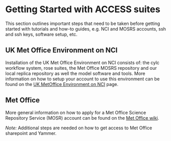 # Getting Started with ACCESS suites

This section outlines important steps that need to be taken before getting started with tutorials and how-to guides, e.g. NCI and MOSRS accounts, ssh and ssh keys, software setup, etc. 

## UK Met Office Environment on NCI
Installation of the UK Met Office Environment on NCI consists of: the cylc workflow system, rose suites, the Met Office MOSRS repository and our local replica repository as well the model software and tools. 
More information on how to setup your account to use this environment can be found on the [UK MetOffice Environment on NCI](https://opus.nci.org.au/display/DAE/UK+Met+Office+Environment+on+NCI) page.

## Met Office
More general information on how to apply for a Met Office Science Repository Service (MOSR) account can be found on the [Met Office wiki](https://code.metoffice.gov.uk/trac/home/wiki/FAQ). 

*Note:* Additional steps are needed on how to get access to Met Office sharepoint and Yammer.
